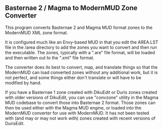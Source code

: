 Basternae 2 / Magma to ModernMUD Zone Converter
-----------------------------------------------

This program converts Basternae 2 and Magma MUD format zones to the ModernMUD
XML zone format.

It is configured much like an Envy-based MUD in that you edit the AREA.LST file
in the /area directory to add the zones you want to convert and then run the
executable.  The zones, typically with a ".are" file format, will be loaded
and then written out to the ".xml" file format.

The converter does its best to convert, map, and translate things so that the
ModernMUD can load converted zones without any additional work, but it is not
perfect, and some things either don't translate or will have to be modified by
hand.

If you have a Basternae 1 zone created with DikuEdit or Duris zones created with
older versions of DikuEdit, you can use "convzone" utility in the Magma MUD 
codebase to convert those into Basternae 2 format. Those zones can then be used 
either  with the Magma MUD engine, or loaded into the ModernMUD converter for use
with ModernMUD. It has not been tested with (and may or may not work with) zones 
created with recent versions of DurisEdit.
